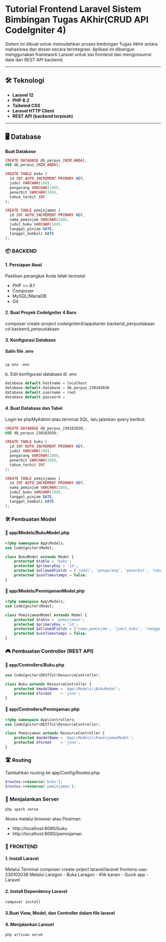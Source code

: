 # Tutorial Frontend Laravel Sistem Bimbingan Tugas AKhir(CRUD API CodeIgniter 4)
Sistem ini dibuat untuk memudahkan proses bimbingan Tugas Akhir antara mahasiswa dan dosen secara terintegrasi. Aplikasi ini dibangun menggunakan framework Laravel untuk sisi frontend dan mengonsumsi data dari REST API backend.

---

## 🛠️ Teknologi

- **Laravel 12**
- **PHP 8.2**
- **Tailwind CSS**
- **Laravel HTTP Client**
- **REST API (backend terpisah)**

---

## 🖥️ Database
**Buat Database**
```php
CREATE DATABASE db_perpus_[NIM_ANDA];
USE db_perpus_[NIM_ANDA];

CREATE TABLE buku (
  id INT AUTO_INCREMENT PRIMARY KEY,
  judul VARCHAR(100),
  pengarang VARCHAR(100),
  penerbit VARCHAR(100),
  tahun_terbit INT
);

CREATE TABLE peminjaman (
  id INT AUTO_INCREMENT PRIMARY KEY,
  nama_peminjam VARCHAR(100),
  judul_buku VARCHAR(100),
  tanggal_pinjam DATE,
  tanggal_kembali DATE
);

```

### 📦 BACKEND
#### 1. Persiapan Awal
   Pastikan perangkat Anda telah terinstal:
   - PHP >= 8.1
   - Composer
   - MySQL/MariaDB
   - Git
     
#### 2. Buat Proyek CodeIgniter 4 Baru

   composer create-project codeigniter4/appstarter backend_perpustakaan 
    cd backend_perpustakaan

#### 3. Konfigurasi Database


**Salin file .env**

```php

cp env .env

```

b. Edit konfigurasi database di .env

```php
database.default.hostname = localhost
database.default.database = db_perpus_230102038
database.default.username = root
database.default.password =
```
#### 4. Buat Database dan Tabel
Login ke phpMyAdmin atau terminal SQL, lalu jalankan query berikut:
```php
CREATE DATABASE db_perpus_230102038;
USE db_perpus_230102038;

CREATE TABLE buku (
  id INT AUTO_INCREMENT PRIMARY KEY,
  judul VARCHAR(100),
  pengarang VARCHAR(100),
  penerbit VARCHAR(100),
  tahun_terbit INT
);

CREATE TABLE peminjaman (
  id INT AUTO_INCREMENT PRIMARY KEY,
  nama_peminjam VARCHAR(100),
  judul_buku VARCHAR(100),
  tanggal_pinjam DATE,
  tanggal_kembali DATE
);
```

### 🛠️ Pembuatan Model
#### 📁 app/Models/BukuModel.php
```php
<?php namespace App\Models;
use CodeIgniter\Model;

class BukuModel extends Model {
    protected $table = 'buku';
    protected $primaryKey = 'id';
    protected $allowedFields = ['judul', 'pengarang', 'penerbit', 'tahun_terbit'];
    protected $useTimestamps = false;
}
```
#### 📁 app/Models/PeminjamanModel.php
```php
<?php namespace App\Models;
use CodeIgniter\Model;

class PeminjamanModel extends Model {
    protected $table = 'peminjaman';
    protected $primaryKey = 'id';
    protected $allowedFields = ['nama_peminjam', 'judul_buku', 'tanggal_pinjam', 'tanggal_kembali'];
    protected $useTimestamps = false;
}
```

### 🎮 Pembuatan Controller (REST API)
#### 📁 app/Controllers/Buku.php


```php <?php namespace App\Controllers;
use CodeIgniter\RESTful\ResourceController;

class Buku extends ResourceController {
    protected $modelName = 'App\\Models\\BukuModel';
    protected $format    = 'json';
}

```
#### 📁 app/Controllers/Peminjaman.php
```php
<?php namespace App\Controllers;
use CodeIgniter\RESTful\ResourceController;

class Peminjaman extends ResourceController {
    protected $modelName = 'App\\Models\\PeminjamanModel';
    protected $format    = 'json';
}
```

### 🛣️ Routing
Tambahkan routing ke app/Config/Routes.php:
```php
$routes->resource('buku');
$routes->resource('peminjaman');
```

### 🚀 Menjalankan Server
```php
php spark serve
```
Akses melalui browser atau Postman:

- http://localhost:8080/buku
- http://localhost:8080/peminjaman

### 🎨 FRONTEND
#### 1.  Install Laravel
   Melalui Terminal
    composer create-priject laravel/laravel frontens-uas-230102038
   Melalui Laragon
    - Buka Laragon
    - Klik kanan
    - Quick app
    - Laravel
#### 2. Install Dependency Laravel
   ```php
   composer install
   ```
#### 3.Buat View, Model, dan Controller dalam file laravel

####  4. Menjalankan Laravel
   ```php
   php artisan serve
   ```


